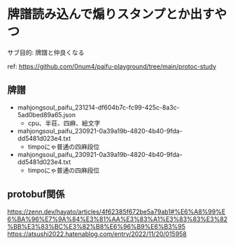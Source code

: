 # 牌譜読み込んで煽りスタンプとか出すやつ

サブ目的: 牌譜と仲良くなる

ref:
https://github.com/0num4/paifu-playground/tree/main/protoc-study

## 牌譜
* mahjongsoul_paifu_231214-df604b7c-fc99-425c-8a3c-5ad0bed89a65.json
    * cpu、半荘、四麻、絵文字
* mahjongsoul_paifu_230921-0a39a19b-4820-4b40-9fda-dd5481d023e4.txt
    * timpoにゃ普通の四麻段位
* mahjongsoul_paifu_230921-0a39a19b-4820-4b40-9fda-dd5481d023e4.txt
    * timpoにゃ普通の四麻段位

## protobuf関係
https://zenn.dev/hayato/articles/4f62385f672be5a79ab1#%E6%A8%99%E6%BA%96%E7%9A%84%E3%81%AA%E3%83%A1%E3%83%83%E3%82%BB%E3%83%BC%E3%82%B8%E6%96%B9%E6%B3%95
https://atsushi2022.hatenablog.com/entry/2022/11/20/015958